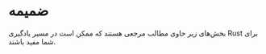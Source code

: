 # ضمیمه

بخش‌های زیر حاوی مطالب مرجعی هستند که ممکن است در مسیر یادگیری Rust برای شما مفید باشند.

</div>